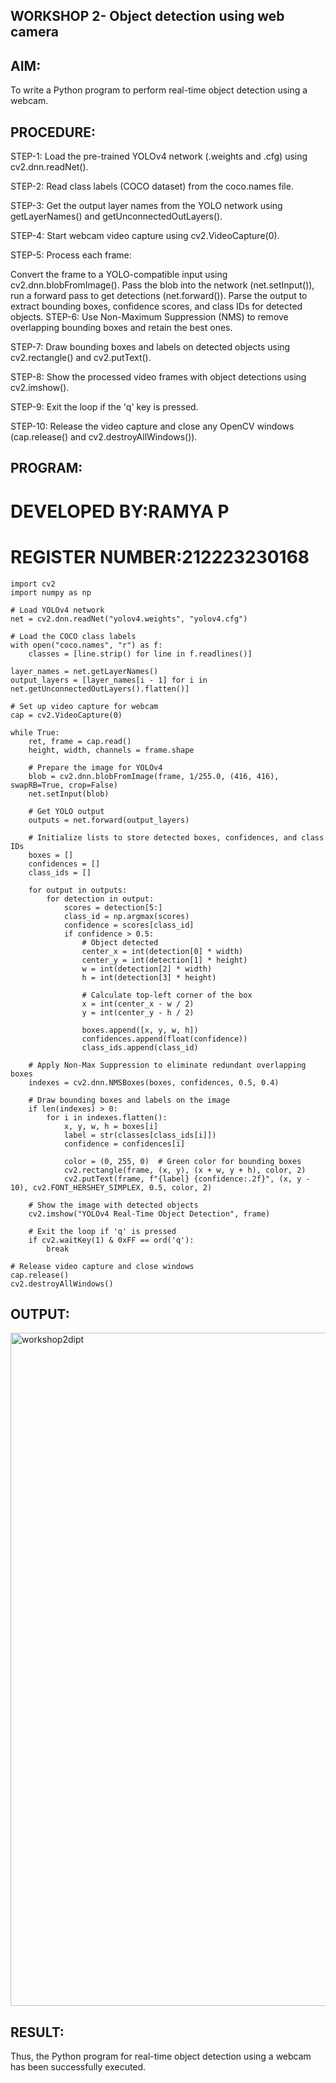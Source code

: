 ## WORKSHOP 2- Object detection using web camera

## AIM:
To write a Python program to perform real-time object detection using a webcam.

## PROCEDURE:
STEP-1: Load the pre-trained YOLOv4 network (.weights and .cfg) using cv2.dnn.readNet().

STEP-2: Read class labels (COCO dataset) from the coco.names file.

STEP-3: Get the output layer names from the YOLO network using getLayerNames() and getUnconnectedOutLayers().

STEP-4: Start webcam video capture using cv2.VideoCapture(0).

STEP-5: Process each frame:

Convert the frame to a YOLO-compatible input using cv2.dnn.blobFromImage(). Pass the blob into the network (net.setInput()), run a forward pass to get detections (net.forward()). Parse the output to extract bounding boxes, confidence scores, and class IDs for detected objects. STEP-6: Use Non-Maximum Suppression (NMS) to remove overlapping bounding boxes and retain the best ones.

STEP-7: Draw bounding boxes and labels on detected objects using cv2.rectangle() and cv2.putText().

STEP-8: Show the processed video frames with object detections using cv2.imshow().

STEP-9: Exit the loop if the 'q' key is pressed.

STEP-10: Release the video capture and close any OpenCV windows (cap.release() and cv2.destroyAllWindows()).

## PROGRAM:
# DEVELOPED BY:RAMYA P
# REGISTER NUMBER:212223230168
~~~
import cv2
import numpy as np

# Load YOLOv4 network
net = cv2.dnn.readNet("yolov4.weights", "yolov4.cfg")

# Load the COCO class labels
with open("coco.names", "r") as f:
    classes = [line.strip() for line in f.readlines()]

layer_names = net.getLayerNames()
output_layers = [layer_names[i - 1] for i in net.getUnconnectedOutLayers().flatten()]

# Set up video capture for webcam
cap = cv2.VideoCapture(0)

while True:
    ret, frame = cap.read()
    height, width, channels = frame.shape

    # Prepare the image for YOLOv4
    blob = cv2.dnn.blobFromImage(frame, 1/255.0, (416, 416), swapRB=True, crop=False)
    net.setInput(blob)
    
    # Get YOLO output
    outputs = net.forward(output_layers)
    
    # Initialize lists to store detected boxes, confidences, and class IDs
    boxes = []
    confidences = []
    class_ids = []

    for output in outputs:
        for detection in output:
            scores = detection[5:]
            class_id = np.argmax(scores)
            confidence = scores[class_id]
            if confidence > 0.5:
                # Object detected
                center_x = int(detection[0] * width)
                center_y = int(detection[1] * height)
                w = int(detection[2] * width)
                h = int(detection[3] * height)

                # Calculate top-left corner of the box
                x = int(center_x - w / 2)
                y = int(center_y - h / 2)

                boxes.append([x, y, w, h])
                confidences.append(float(confidence))
                class_ids.append(class_id)

    # Apply Non-Max Suppression to eliminate redundant overlapping boxes
    indexes = cv2.dnn.NMSBoxes(boxes, confidences, 0.5, 0.4)

    # Draw bounding boxes and labels on the image
    if len(indexes) > 0:
        for i in indexes.flatten():
            x, y, w, h = boxes[i]
            label = str(classes[class_ids[i]])
            confidence = confidences[i]

            color = (0, 255, 0)  # Green color for bounding boxes
            cv2.rectangle(frame, (x, y), (x + w, y + h), color, 2)
            cv2.putText(frame, f"{label} {confidence:.2f}", (x, y - 10), cv2.FONT_HERSHEY_SIMPLEX, 0.5, color, 2)

    # Show the image with detected objects
    cv2.imshow("YOLOv4 Real-Time Object Detection", frame)

    # Exit the loop if 'q' is pressed
    if cv2.waitKey(1) & 0xFF == ord('q'):
        break

# Release video capture and close windows
cap.release()
cv2.destroyAllWindows()
~~~
## OUTPUT:
<img width="1918" height="1077" alt="workshop2dipt" src="https://github.com/user-attachments/assets/ef622fbe-b5d8-4f5d-9c8b-79641bff7af2" />

## RESULT:
Thus, the Python program for real-time object detection using a webcam has been successfully executed.



